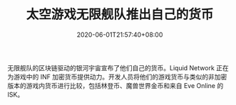 ﻿---
title: "太空游戏无限舰队推出自己的货币"
date: 2020-06-01T21:57:40+08:00
lastmod: 2020-06-01T16:45:40+08:00
draft: false
authors: ["Trista"]
description: "无限舰队的区块链驱动的银河宇宙宣布了他们自己的货币。Liquid Network 正在为游戏中的 INF 加密货币提供动力。开发人员将他们的游戏货币与类似的非加密版本的游戏内货币进行比较，包括林登币、魔兽世界金币和来自 Eve Online 的 ISK。"
featuredImage: "space-game-infinite-fleet-introduced-own-currency.png"
tags: ["Strategy Game","策略游戏","Play to Earn"]
categories: ["news"]
news: ["策略游戏"]
weight: 
lightgallery: true
pinned: false
recommend: false
recommend1: false
---

无限舰队的区块链驱动的银河宇宙宣布了他们自己的货币。Liquid Network 正在为游戏中的 INF 加密货币提供动力。开发人员将他们的游戏货币与类似的非加密版本的游戏内货币进行比较，包括林登币、魔兽世界金币和来自 Eve Online 的 ISK。

<!--more-->

